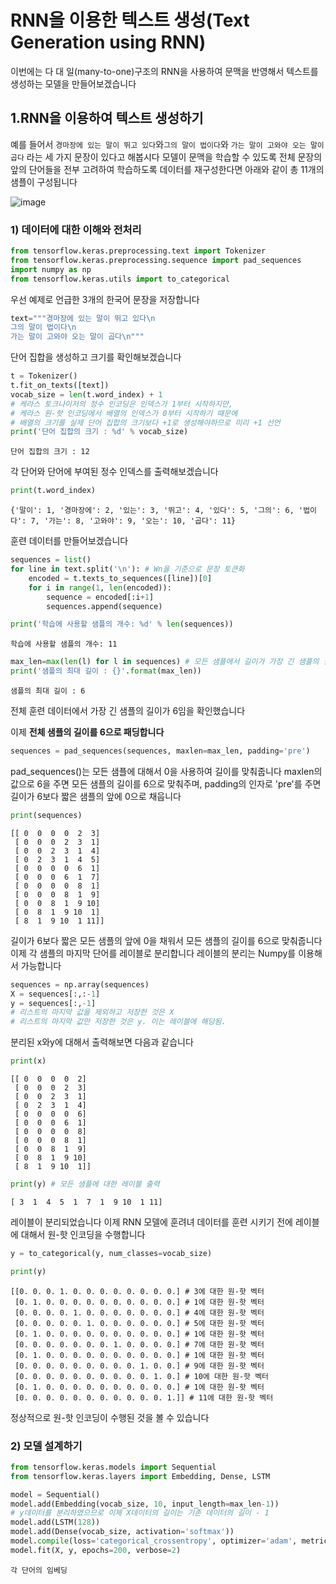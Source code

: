 # RNN을 이용한 텍스트 생성(Text Generation using RNN)

이번에는 다 대 일(many-to-one)구조의 RNN을 사용하여 문맥을 반영해서 텍스트를 생성하는 모델을 만들어보겠습니다

## 1.RNN을 이용하여 텍스트 생성하기 
예를 들어서 `경마장에 있는 말이 뛰고 있다`와`그의 말이 법이다`와 `가는 말이 고와야 오는 말이 곱다`
라는 세 가지 문장이 있다고 해봅시다 모델이 문맥을 학습할 수 있도록 전체 문장의 앞의 단어들을 전부 고려하여 학습하도록 데이터를 재구성한다면 아래와 같이 총 11개의 샘플이 구성됩니다 

![image](https://user-images.githubusercontent.com/80239748/136223470-458f24e2-9be7-4239-8180-8ecc8105b0c7.png)

### 1) 데이터에 대한 이해와 전처리 

```py
from tensorflow.keras.preprocessing.text import Tokenizer
from tensorflow.keras.preprocessing.sequence import pad_sequences
import numpy as np
from tensorflow.keras.utils import to_categorical
```

우선 예제로 언급한 3개의 한국어 문장을 저장합니다
```py
text="""경마장에 있는 말이 뛰고 있다\n
그의 말이 법이다\n
가는 말이 고와야 오는 말이 곱다\n"""
```
단어 집합을 생성하고 크기를 확인해보겠습니다 
```py
t = Tokenizer()
t.fit_on_texts([text])
vocab_size = len(t.word_index) + 1
# 케라스 토크나이저의 정수 인코딩은 인덱스가 1부터 시작하지만,
# 케라스 원-핫 인코딩에서 배열의 인덱스가 0부터 시작하기 때문에
# 배열의 크기를 실제 단어 집합의 크기보다 +1로 생성해야하므로 미리 +1 선언 
print('단어 집합의 크기 : %d' % vocab_size)
```
```
단어 집합의 크기 : 12
```
각 단어와 단어에 부여된 정수 인덱스를 출력해보겠습니다 

```py
print(t.word_index)
```
```
{'말이': 1, '경마장에': 2, '있는': 3, '뛰고': 4, '있다': 5, '그의': 6, '법이다': 7, '가는': 8, '고와야': 9, '오는': 10, '곱다': 11}
```
훈련 데이터를 만들어보겠습니다 
```py
sequences = list()
for line in text.split('\n'): # Wn을 기준으로 문장 토큰화
    encoded = t.texts_to_sequences([line])[0]
    for i in range(1, len(encoded)):
        sequence = encoded[:i+1]
        sequences.append(sequence)

print('학습에 사용할 샘플의 개수: %d' % len(sequences))
```
```
학습에 사용할 샘플의 개수: 11
```
```py
max_len=max(len(l) for l in sequences) # 모든 샘플에서 길이가 가장 긴 샘플의 길이 출력
print('샘플의 최대 길이 : {}'.format(max_len))
```
```
샘플의 최대 길이 : 6
```
전체 훈련 데이터에서 가장 긴 샘플의 길이가 6임을 확인했습니다 

이제 **전체 샘플의 길이를 6으로 패딩합니다**
```py
sequences = pad_sequences(sequences, maxlen=max_len, padding='pre')
```

pad_sequences()는 모든 샘플에 대해서 0을 사용하여 길이를 맞춰줍니다 maxlen의 값으로 6을 주면 모든 샘플의 길이를 6으로 맞춰주며, padding의 인자로 'pre'를 주면 길이가 6보다 짧은 샘플의 앞에 0으로 채웁니다

```py
print(sequences)
```
```
[[ 0  0  0  0  2  3]
 [ 0  0  0  2  3  1]
 [ 0  0  2  3  1  4]
 [ 0  2  3  1  4  5]
 [ 0  0  0  0  6  1]
 [ 0  0  0  6  1  7]
 [ 0  0  0  0  8  1]
 [ 0  0  0  8  1  9]
 [ 0  0  8  1  9 10]
 [ 0  8  1  9 10  1]
 [ 8  1  9 10  1 11]]
```

길이가 6보다 짧은 모든 샘플의 앞에 0을 채워서 모든 샘플의 길이를 6으로 맞춰줍니다 이제 각 샘플의 마지막 단어를 레이블로 분리합니다 레이블의 분리는 Numpy를 이용해서 가능합니다 

```py
sequences = np.array(sequences)
X = sequences[:,:-1]
y = sequences[:,-1]
# 리스트의 마지막 값을 제외하고 저장한 것은 X
# 리스트의 마지막 값만 저장한 것은 y. 이는 레이블에 해당됨.

```

분리된 x와y에 대해서 출력해보면 다음과 같습니다 
```py
print(x)
```
```
[[ 0  0  0  0  2]
 [ 0  0  0  2  3]
 [ 0  0  2  3  1]
 [ 0  2  3  1  4]
 [ 0  0  0  0  6]
 [ 0  0  0  6  1]
 [ 0  0  0  0  8]
 [ 0  0  0  8  1]
 [ 0  0  8  1  9]
 [ 0  8  1  9 10]
 [ 8  1  9 10  1]]
```
```py
print(y) # 모든 샘플에 대한 레이블 출력
```
```
[ 3  1  4  5  1  7  1  9 10  1 11]
```

레이블이 분리되었습니다 이제 RNN 모델에 훈려녀 데이터를 훈련 시키기 전에 레이블에 대해서 원-핫 인코딩을 수행합니다 
```py
y = to_categorical(y, num_classes=vocab_size)

print(y)
```
```
[[0. 0. 0. 1. 0. 0. 0. 0. 0. 0. 0. 0.] # 3에 대한 원-핫 벡터
 [0. 1. 0. 0. 0. 0. 0. 0. 0. 0. 0. 0.] # 1에 대한 원-핫 벡터
 [0. 0. 0. 0. 1. 0. 0. 0. 0. 0. 0. 0.] # 4에 대한 원-핫 벡터
 [0. 0. 0. 0. 0. 1. 0. 0. 0. 0. 0. 0.] # 5에 대한 원-핫 벡터
 [0. 1. 0. 0. 0. 0. 0. 0. 0. 0. 0. 0.] # 1에 대한 원-핫 벡터
 [0. 0. 0. 0. 0. 0. 0. 1. 0. 0. 0. 0.] # 7에 대한 원-핫 벡터
 [0. 1. 0. 0. 0. 0. 0. 0. 0. 0. 0. 0.] # 1에 대한 원-핫 벡터
 [0. 0. 0. 0. 0. 0. 0. 0. 0. 1. 0. 0.] # 9에 대한 원-핫 벡터
 [0. 0. 0. 0. 0. 0. 0. 0. 0. 0. 1. 0.] # 10에 대한 원-핫 벡터
 [0. 1. 0. 0. 0. 0. 0. 0. 0. 0. 0. 0.] # 1에 대한 원-핫 벡터
 [0. 0. 0. 0. 0. 0. 0. 0. 0. 0. 0. 1.]] # 11에 대한 원-핫 벡터
```

정상적으로 원-핫 인코딩이 수행된 것을 볼 수 있습니다 

### 2) 모델 설계하기 

```py
from tensorflow.keras.models import Sequential
from tensorflow.keras.layers import Embedding, Dense, LSTM
```
```py
model = Sequential()
model.add(Embedding(vocab_size, 10, input_length=max_len-1))
# y데이터를 분리하였으므로 이제 X데이터의 길이는 기존 데이터의 길이 - 1
model.add(LSTM(128))
model.add(Dense(vocab_size, activation='softmax'))
model.compile(loss='categorical_crossentropy', optimizer='adam', metrics=['accuracy'])
model.fit(X, y, epochs=200, verbose=2)
```
```
각 단어의 임베딩 
```
```py

```
```py

```
```py

```
```py

```
```py

```
```py

```
```py

```
```py

```
```py

```
```py

```